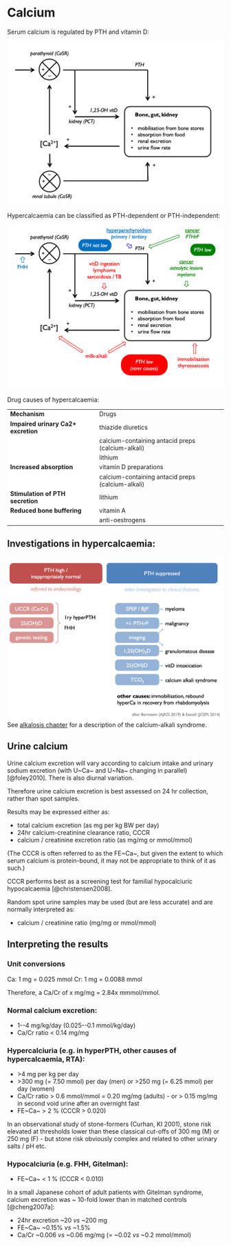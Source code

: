 # Calcium

Serum calcium is regulated by PTH and vitamin D: 

![](figures/Ca_loop.png) 

Hypercalcaemia can be classified as PTH-dependent or PTH-independent:  

![](figures/Ca_loop_annotated.png)

Drug causes of hypercalcaemia:  

<table>
<tbody>
  <tr>
   <td style="text-align:left;font-weight: bold;background-color: white !important;"> Mechanism </td>
   <td style="text-align:left;"> Drugs </td>
  </tr>
  <tr>
   <td style="text-align:left;font-weight: bold;background-color: white !important;"> Impaired urinary Ca2+ excretion </td>
   <td style="text-align:left;"> thiazide diuretics </td>
  </tr>
  <tr>
   <td style="text-align:left;font-weight: bold;background-color: white !important;">  </td>
   <td style="text-align:left;"> calcium-containing antacid preps (calcium-alkali) </td>
  </tr>
  <tr>
   <td style="text-align:left;font-weight: bold;background-color: white !important;">  </td>
   <td style="text-align:left;"> lithium </td>
  </tr>
  <tr>
   <td style="text-align:left;font-weight: bold;background-color: white !important;"> Increased absorption </td>
   <td style="text-align:left;"> vitamin D preparations </td>
  </tr>
  <tr>
   <td style="text-align:left;font-weight: bold;background-color: white !important;">  </td>
   <td style="text-align:left;"> calcium-containing antacid preps (calcium-alkali) </td>
  </tr>
  <tr>
   <td style="text-align:left;font-weight: bold;background-color: white !important;"> Stimulation of PTH secretion </td>
   <td style="text-align:left;"> lithium </td>
  </tr>
  <tr>
   <td style="text-align:left;font-weight: bold;background-color: white !important;"> Reduced bone buffering </td>
   <td style="text-align:left;"> vitamin A </td>
  </tr>
  <tr>
   <td style="text-align:left;font-weight: bold;background-color: white !important;">  </td>
   <td style="text-align:left;"> anti-oestrogens </td>
  </tr>
</tbody>
</table>

<!-- ![](figures/HyperCa_drugs.png) -->

## Investigations in hypercalcaemia:

![](figures/HyperCa.png)
See [alkalosis chapter](#alksyndromes) for a description of the calcium-alkali syndrome.  

## Urine calcium

Urine calcium excretion will vary according to calcium intake and urinary sodium excretion (with U~Ca~ and U~Na~ changing in parallel) [@foley2010].  There is also diurnal variation.  

Therefore urine calcium excretion is best assessed on 24 hr collection, rather than spot samples.  

Results may be expressed either as:  

- total calcium excretion (as mg per kg BW per day)  
- 24hr calcium-creatinine clearance ratio, CCCR  
- calcium / creatinine excretion ratio (as mg/mg or mmol/mmol)  

(The CCCR is often referred to as the FE~Ca~, but given the extent to which serum calcium is protein-bound, it may not be appropriate to think of it as such.)  

CCCR performs best as a screening test for familial hypocalciuric hypocalcaemia [@christensen2008].  

Random spot urine samples may be used (but are less accurate) and are normally interpreted as:  

- calcium / creatinine ratio (mg/mg or mmol/mmol)


## Interpreting the results   

### Unit conversions

Ca: 1 mg = 0.025 mmol
Cr: 1 mg = 0.0088 mmol

Therefore, a Ca/Cr of x mg/mg = 2.84x mmmol/mmol.  

### Normal calcium excretion:  

- 1--4 mg/kg/day (0.025--0.1 mmol/kg/day)
- Ca/Cr ratio < 0.14 mg/mg


### Hypercalciuria (e.g. in hyperPTH, other causes of hypercalcaemia, RTA):  

+ \>4 mg per kg per day
+ \>300 mg (= 7.50 mmol) per day (men) or >250 mg (= 6.25 mmol) per day (women)  
+ Ca/Cr ratio > 0.6 mmol/mmol = 0.20 mg/mg (adults) - or > 0.15 mg/mg in second void urine after an overnight fast    
+ FE~Ca~ > 2 % (CCCR > 0.020)

In an observational study of stone-formers (Curhan, KI 2001), stone risk elevated at thresholds lower than these classical cut-offs of 300 mg (M) or 250 mg (F) - but stone risk obviously complex and related to other urinary salts / pH etc.  


### Hypocalciuria (e.g. FHH, Gitelman):  

+ FE~Ca~ < 1 % (CCCR < 0.010)

In a small Japanese cohort of adult patients with Gitelman syndrome, calcium excretion was ~ 10-fold lower than in matched controls [@cheng2007a]:  

- 24hr excretion \~20 *vs* \~200 mg
- FE~Ca~ \~0.15% *vs* \~1.5%  
- Ca/Cr \~0.006 *vs* \~0.06 mg/mg (= \~0.02 *vs* \~0.2 mmol/mmol)  


